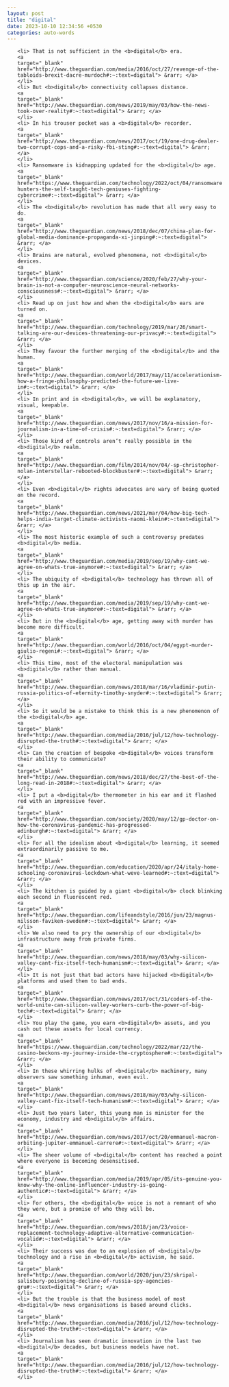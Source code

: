```yaml
---
layout: post
title: "digital"
date: 2023-10-10 12:34:56 +0530
categories: auto-words
---
```

<ol>

    <li> That is not sufficient in the <b>digital</b> era.
    <a 
    target="_blank" 
    href="http://www.theguardian.com/media/2016/oct/27/revenge-of-the-tabloids-brexit-dacre-murdoch#:~:text=digital"> &rarr; </a>
    </li>
    <li> But <b>digital</b> connectivity collapses distance.
    <a 
    target="_blank" 
    href="http://www.theguardian.com/news/2019/may/03/how-the-news-took-over-reality#:~:text=digital"> &rarr; </a>
    </li>
    <li> In his trouser pocket was a <b>digital</b> recorder.
    <a 
    target="_blank" 
    href="http://www.theguardian.com/news/2017/oct/19/one-drug-dealer-two-corrupt-cops-and-a-risky-fbi-sting#:~:text=digital"> &rarr; </a>
    </li>
    <li> Ransomware is kidnapping updated for the <b>digital</b> age.
    <a 
    target="_blank" 
    href="https://www.theguardian.com/technology/2022/oct/04/ransomware-hunters-the-self-taught-tech-geniuses-fighting-cybercrime#:~:text=digital"> &rarr; </a>
    </li>
    <li> The <b>digital</b> revolution has made that all very easy to do.
    <a 
    target="_blank" 
    href="http://www.theguardian.com/news/2018/dec/07/china-plan-for-global-media-dominance-propaganda-xi-jinping#:~:text=digital"> &rarr; </a>
    </li>
    <li> Brains are natural, evolved phenomena, not <b>digital</b> devices.
    <a 
    target="_blank" 
    href="http://www.theguardian.com/science/2020/feb/27/why-your-brain-is-not-a-computer-neuroscience-neural-networks-consciousness#:~:text=digital"> &rarr; </a>
    </li>
    <li> Read up on just how and when the <b>digital</b> ears are turned on.
    <a 
    target="_blank" 
    href="http://www.theguardian.com/technology/2019/mar/26/smart-talking-are-our-devices-threatening-our-privacy#:~:text=digital"> &rarr; </a>
    </li>
    <li> They favour the further merging of the <b>digital</b> and the human.
    <a 
    target="_blank" 
    href="http://www.theguardian.com/world/2017/may/11/accelerationism-how-a-fringe-philosophy-predicted-the-future-we-live-in#:~:text=digital"> &rarr; </a>
    </li>
    <li> In print and in <b>digital</b>, we will be explanatory, visual, keepable.
    <a 
    target="_blank" 
    href="http://www.theguardian.com/news/2017/nov/16/a-mission-for-journalism-in-a-time-of-crisis#:~:text=digital"> &rarr; </a>
    </li>
    <li> Those kind of controls aren’t really possible in the <b>digital</b> realm.
    <a 
    target="_blank" 
    href="http://www.theguardian.com/film/2014/nov/04/-sp-christopher-nolan-interstellar-rebooted-blockbuster#:~:text=digital"> &rarr; </a>
    </li>
    <li> Even <b>digital</b> rights advocates are wary of being quoted on the record.
    <a 
    target="_blank" 
    href="http://www.theguardian.com/news/2021/mar/04/how-big-tech-helps-india-target-climate-activists-naomi-klein#:~:text=digital"> &rarr; </a>
    </li>
    <li> The most historic example of such a controversy predates <b>digital</b> media.
    <a 
    target="_blank" 
    href="http://www.theguardian.com/media/2019/sep/19/why-cant-we-agree-on-whats-true-anymore#:~:text=digital"> &rarr; </a>
    </li>
    <li> The ubiquity of <b>digital</b> technology has thrown all of this up in the air.
    <a 
    target="_blank" 
    href="http://www.theguardian.com/media/2019/sep/19/why-cant-we-agree-on-whats-true-anymore#:~:text=digital"> &rarr; </a>
    </li>
    <li> But in the <b>digital</b> age, getting away with murder has become more difficult.
    <a 
    target="_blank" 
    href="http://www.theguardian.com/world/2016/oct/04/egypt-murder-giulio-regeni#:~:text=digital"> &rarr; </a>
    </li>
    <li> This time, most of the electoral manipulation was <b>digital</b> rather than manual.
    <a 
    target="_blank" 
    href="http://www.theguardian.com/news/2018/mar/16/vladimir-putin-russia-politics-of-eternity-timothy-snyder#:~:text=digital"> &rarr; </a>
    </li>
    <li> So it would be a mistake to think this is a new phenomenon of the <b>digital</b> age.
    <a 
    target="_blank" 
    href="http://www.theguardian.com/media/2016/jul/12/how-technology-disrupted-the-truth#:~:text=digital"> &rarr; </a>
    </li>
    <li> Can the creation of bespoke <b>digital</b> voices transform their ability to communicate?
    <a 
    target="_blank" 
    href="http://www.theguardian.com/news/2018/dec/27/the-best-of-the-long-read-in-2018#:~:text=digital"> &rarr; </a>
    </li>
    <li> I put a <b>digital</b> thermometer in his ear and it flashed red with an impressive fever.
    <a 
    target="_blank" 
    href="http://www.theguardian.com/society/2020/may/12/gp-doctor-on-how-the-coronavirus-pandemic-has-progressed-edinburgh#:~:text=digital"> &rarr; </a>
    </li>
    <li> For all the idealism about <b>digital</b> learning, it seemed extraordinarily passive to me.
    <a 
    target="_blank" 
    href="http://www.theguardian.com/education/2020/apr/24/italy-home-schooling-coronavirus-lockdown-what-weve-learned#:~:text=digital"> &rarr; </a>
    </li>
    <li> The kitchen is guided by a giant <b>digital</b> clock blinking each second in fluorescent red.
    <a 
    target="_blank" 
    href="http://www.theguardian.com/lifeandstyle/2016/jun/23/magnus-nilsson-faviken-sweden#:~:text=digital"> &rarr; </a>
    </li>
    <li> We also need to pry the ownership of our <b>digital</b> infrastructure away from private firms.
    <a 
    target="_blank" 
    href="http://www.theguardian.com/news/2018/may/03/why-silicon-valley-cant-fix-itself-tech-humanism#:~:text=digital"> &rarr; </a>
    </li>
    <li> It is not just that bad actors have hijacked <b>digital</b> platforms and used them to bad ends.
    <a 
    target="_blank" 
    href="http://www.theguardian.com/news/2017/oct/31/coders-of-the-world-unite-can-silicon-valley-workers-curb-the-power-of-big-tech#:~:text=digital"> &rarr; </a>
    </li>
    <li> You play the game, you earn <b>digital</b> assets, and you cash out these assets for local currency.
    <a 
    target="_blank" 
    href="https://www.theguardian.com/technology/2022/mar/22/the-casino-beckons-my-journey-inside-the-cryptosphere#:~:text=digital"> &rarr; </a>
    </li>
    <li> In these whirring hulks of <b>digital</b> machinery, many observers saw something inhuman, even evil.
    <a 
    target="_blank" 
    href="http://www.theguardian.com/news/2018/may/03/why-silicon-valley-cant-fix-itself-tech-humanism#:~:text=digital"> &rarr; </a>
    </li>
    <li> Just two years later, this young man is minister for the economy, industry and <b>digital</b> affairs.
    <a 
    target="_blank" 
    href="http://www.theguardian.com/news/2017/oct/20/emmanuel-macron-orbiting-jupiter-emmanuel-carrere#:~:text=digital"> &rarr; </a>
    </li>
    <li> The sheer volume of <b>digital</b> content has reached a point where everyone is becoming desensitised.
    <a 
    target="_blank" 
    href="http://www.theguardian.com/media/2019/apr/05/its-genuine-you-know-why-the-online-influencer-industry-is-going-authentic#:~:text=digital"> &rarr; </a>
    </li>
    <li> For others, the <b>digital</b> voice is not a remnant of who they were, but a promise of who they will be.
    <a 
    target="_blank" 
    href="http://www.theguardian.com/news/2018/jan/23/voice-replacement-technology-adaptive-alternative-communication-vocalid#:~:text=digital"> &rarr; </a>
    </li>
    <li> Their success was due to an explosion of <b>digital</b> technology and a rise in <b>digital</b> activism, he said.
    <a 
    target="_blank" 
    href="http://www.theguardian.com/world/2020/jun/23/skripal-salisbury-poisoning-decline-of-russia-spy-agencies-gru#:~:text=digital"> &rarr; </a>
    </li>
    <li> But the trouble is that the business model of most <b>digital</b> news organisations is based around clicks.
    <a 
    target="_blank" 
    href="http://www.theguardian.com/media/2016/jul/12/how-technology-disrupted-the-truth#:~:text=digital"> &rarr; </a>
    </li>
    <li> Journalism has seen dramatic innovation in the last two <b>digital</b> decades, but business models have not.
    <a 
    target="_blank" 
    href="http://www.theguardian.com/media/2016/jul/12/how-technology-disrupted-the-truth#:~:text=digital"> &rarr; </a>
    </li>